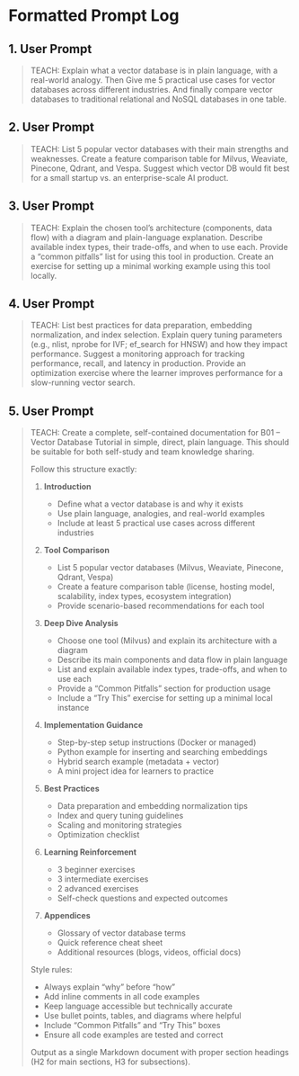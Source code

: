 # Formatted Prompt Log

## 1. User Prompt

> TEACH: Explain what a vector database is in plain language, with a real-world analogy. Then Give me 5 practical use cases for vector databases across different industries. And finally compare vector databases to traditional relational and NoSQL databases in one table.

## 2. User Prompt

> TEACH: List 5 popular vector databases with their main strengths and weaknesses.  Create a feature comparison table for Milvus, Weaviate, Pinecone, Qdrant, and Vespa. Suggest which vector DB would fit best for a small startup vs. an enterprise-scale AI product.

## 3. User Prompt

> TEACH: Explain the chosen tool’s architecture (components, data flow) with a diagram and plain-language explanation. Describe available index types, their trade-offs, and when to use each. Provide a “common pitfalls” list for using this tool in production. Create an exercise for setting up a minimal working example using this tool locally.

## 4. User Prompt

> TEACH: List best practices for data preparation, embedding normalization, and index selection.  Explain query tuning parameters (e.g., nlist, nprobe for IVF; ef_search for HNSW) and how they impact performance. Suggest a monitoring approach for tracking performance, recall, and latency in production. Provide an optimization exercise where the learner improves performance for a slow-running vector search.

## 5. User Prompt

> TEACH: Create a complete, self-contained documentation for B01 – Vector Database Tutorial in simple, direct, plain language.
> This should be suitable for both self-study and team knowledge sharing.
> 
> Follow this structure exactly:
> 
> 1. **Introduction**
>    - Define what a vector database is and why it exists
>    - Use plain language, analogies, and real-world examples
>    - Include at least 5 practical use cases across different industries
> 
> 2. **Tool Comparison**
>    - List 5 popular vector databases (Milvus, Weaviate, Pinecone, Qdrant, Vespa)
>    - Create a feature comparison table (license, hosting model, scalability, index types, ecosystem integration)
>    - Provide scenario-based recommendations for each tool
> 
> 3. **Deep Dive Analysis**
>    - Choose one tool (Milvus) and explain its architecture with a diagram
>    - Describe its main components and data flow in plain language
>    - List and explain available index types, trade-offs, and when to use each
>    - Provide a “Common Pitfalls” section for production usage
>    - Include a “Try This” exercise for setting up a minimal local instance
> 
> 4. **Implementation Guidance**
>    - Step-by-step setup instructions (Docker or managed)
>    - Python example for inserting and searching embeddings
>    - Hybrid search example (metadata + vector)
>    - A mini project idea for learners to practice
> 
> 5. **Best Practices**
>    - Data preparation and embedding normalization tips
>    - Index and query tuning guidelines
>    - Scaling and monitoring strategies
>    - Optimization checklist
> 
> 6. **Learning Reinforcement**
>    - 3 beginner exercises
>    - 3 intermediate exercises
>    - 2 advanced exercises
>    - Self-check questions and expected outcomes
> 
> 7. **Appendices**
>    - Glossary of vector database terms
>    - Quick reference cheat sheet
>    - Additional resources (blogs, videos, official docs)
> 
> Style rules:
> - Always explain “why” before “how”
> - Add inline comments in all code examples
> - Keep language accessible but technically accurate
> - Use bullet points, tables, and diagrams where helpful
> - Include “Common Pitfalls” and “Try This” boxes
> - Ensure all code examples are tested and correct
> 
> Output as a single Markdown document with proper section headings (H2 for main sections, H3 for subsections).
